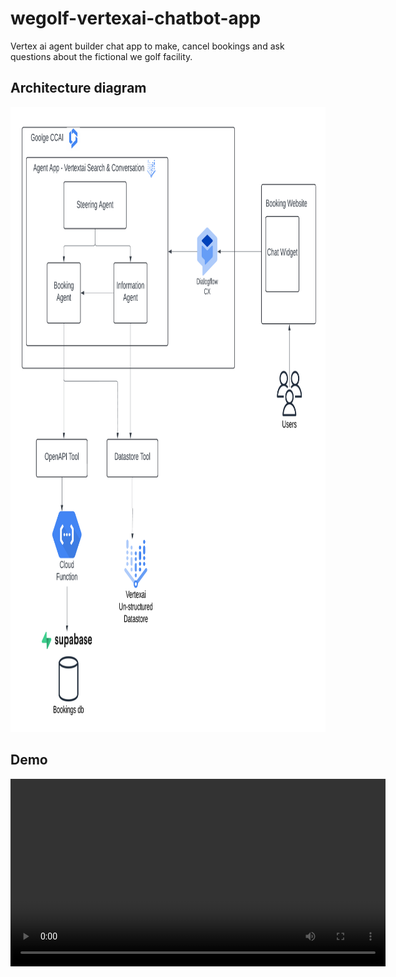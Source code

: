 # wegolf-vertexai-chatbot-app
Vertex ai agent builder chat app to make, cancel bookings and ask questions about the fictional we golf facility.


## Architecture diagram
<img src="readme-resources/architecture_diagram.png" width="1000" height="1000">

## Demo
<video width="600" controls>
  <source src="readme-resources/chatbot_demo.mp4" type="video/mp4">
</video>